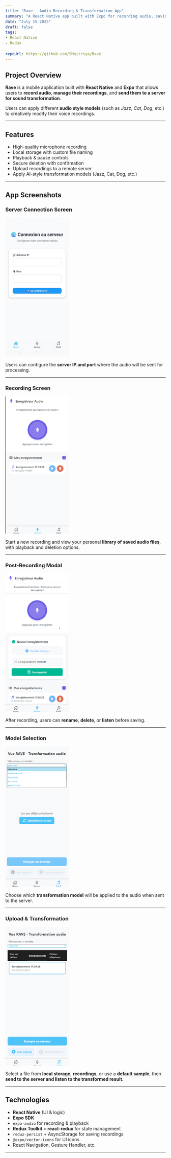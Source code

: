 ```yaml
---
title: "Rave – Audio Recording & Transformation App"
summary: "A React Native app built with Expo for recording audio, saving locally, uploading to a server, and applying fun sound transformations."
date: "July 15 2025"
draft: false
tags:
- React Native
- Redux

repoUrl: https://github.com/SMaitriya/Rave
---
```


## Project Overview

**Rave** is a mobile application built with **React Native** and **Expo** that allows users to **record audio**, **manage their recordings**, and **send them to a server for sound transformation**.

Users can apply different **audio style models** (such as *Jazz*, *Cat*, *Dog*, etc.) to creatively modify their voice recordings.

---

## Features

- High-quality microphone recording  
- Local storage with custom file naming  
- Playback & pause controls  
- Secure deletion with confirmation  
- Upload recordings to a remote server  
- Apply AI-style transformation models (Jazz, Cat, Dog, etc.)

---

## App Screenshots

### Server Connection Screen

<img src="https://raw.githubusercontent.com/SMaitriya/Portfolio/main/public/images/rave/home.jpg" width="200" />

Users can configure the **server IP and port** where the audio will be sent for processing.

---

### Recording Screen

<img src="https://raw.githubusercontent.com/SMaitriya/Portfolio/main/public/images/rave/enregistrement.png" width="200" />

Start a new recording and view your personal **library of saved audio files**, with playback and deletion options.

---

### Post-Recording Modal

<img src="https://raw.githubusercontent.com/SMaitriya/Portfolio/main/public/images/rave/enregistrementtest.png" width="200" />

After recording, users can **rename**, **delete**, or **listen** before saving.

---

### Model Selection

<img src="https://raw.githubusercontent.com/SMaitriya/Portfolio/main/public/images/rave/model.png" width="200" />

Choose which **transformation model** will be applied to the audio when sent to the server.

---

### Upload & Transformation

<img src="https://raw.githubusercontent.com/SMaitriya/Portfolio/main/public/images/rave/envoiserv.png" width="200" />

Select a file from **local storage**, **recordings**, or use a **default sample**, then **send to the server and listen to the transformed result.**

---

## Technologies

- **React Native** (UI & logic)
- **Expo SDK**
- `expo-audio` for recording & playback
- **Redux Toolkit + react-redux** for state management
- `redux-persist` + AsyncStorage for saving recordings
- `@expo/vector-icons` for UI icons
- React Navigation, Gesture Handler, etc.

---
